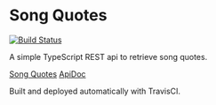 # Song Quotes

[![Build Status](https://travis-ci.org/CarlesKapy/song-quotes.svg?branch=master)](https://travis-ci.org/CarlesKapy/song-quotes)

A simple TypeScript REST api to retrieve song quotes.

[Song Quotes](https://song-quotes.carlescapell.me)
[ApiDoc](https://song-quotes.carlescapell.me/doc/)

Built and deployed automatically with TravisCI.
